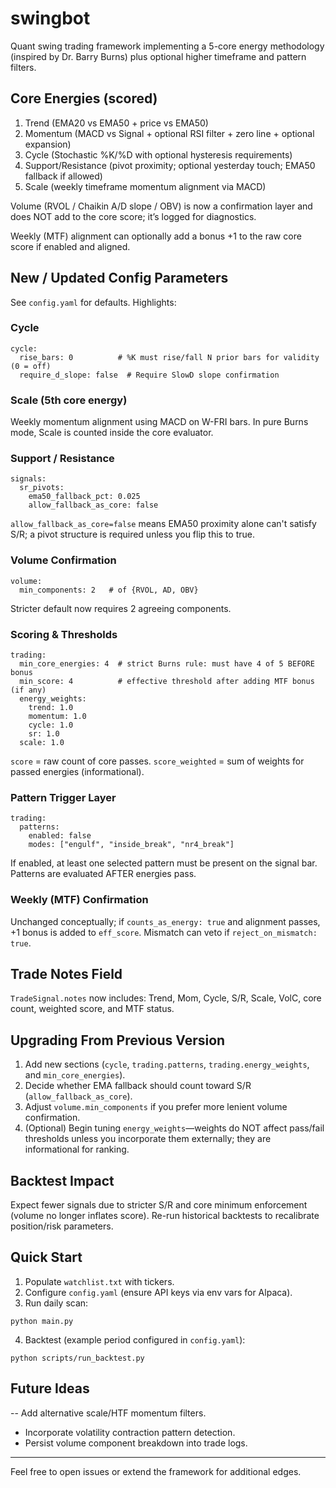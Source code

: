 # swingbot

Quant swing trading framework implementing a 5-core energy methodology (inspired by Dr. Barry Burns) plus optional higher timeframe and pattern filters.

## Core Energies (scored)
1. Trend (EMA20 vs EMA50 + price vs EMA50)
2. Momentum (MACD vs Signal + optional RSI filter + zero line + optional expansion)
3. Cycle (Stochastic %K/%D with optional hysteresis requirements)
4. Support/Resistance (pivot proximity; optional yesterday touch; EMA50 fallback if allowed)
5. Scale (weekly timeframe momentum alignment via MACD)

Volume (RVOL / Chaikin A/D slope / OBV) is now a confirmation layer and does NOT add to the core score; it’s logged for diagnostics.

Weekly (MTF) alignment can optionally add a bonus +1 to the raw core score if enabled and aligned.

## New / Updated Config Parameters
See `config.yaml` for defaults. Highlights:

### Cycle
```
cycle:
  rise_bars: 0          # %K must rise/fall N prior bars for validity (0 = off)
  require_d_slope: false  # Require SlowD slope confirmation
```

### Scale (5th core energy)
Weekly momentum alignment using MACD on W-FRI bars. In pure Burns mode, Scale is counted inside the core evaluator.

### Support / Resistance
```
signals:
  sr_pivots:
    ema50_fallback_pct: 0.025
    allow_fallback_as_core: false
```
`allow_fallback_as_core=false` means EMA50 proximity alone can't satisfy S/R; a pivot structure is required unless you flip this to true.

### Volume Confirmation
```
volume:
  min_components: 2   # of {RVOL, AD, OBV}
```
Stricter default now requires 2 agreeing components.

### Scoring & Thresholds
```
trading:
  min_core_energies: 4  # strict Burns rule: must have 4 of 5 BEFORE bonus
  min_score: 4          # effective threshold after adding MTF bonus (if any)
  energy_weights:
    trend: 1.0
    momentum: 1.0
    cycle: 1.0
    sr: 1.0
  scale: 1.0
```
`score` = raw count of core passes. `score_weighted` = sum of weights for passed energies (informational).

### Pattern Trigger Layer
```
trading:
  patterns:
    enabled: false
    modes: ["engulf", "inside_break", "nr4_break"]
```
If enabled, at least one selected pattern must be present on the signal bar. Patterns are evaluated AFTER energies pass.

### Weekly (MTF) Confirmation
Unchanged conceptually; if `counts_as_energy: true` and alignment passes, +1 bonus is added to `eff_score`. Mismatch can veto if `reject_on_mismatch: true`.

## Trade Notes Field
`TradeSignal.notes` now includes: Trend, Mom, Cycle, S/R, Scale, VolC, core count, weighted score, and MTF status.

## Upgrading From Previous Version
1. Add new sections (`cycle`, `trading.patterns`, `trading.energy_weights`, and `min_core_energies`).
2. Decide whether EMA fallback should count toward S/R (`allow_fallback_as_core`).
3. Adjust `volume.min_components` if you prefer more lenient volume confirmation.
4. (Optional) Begin tuning `energy_weights`—weights do NOT affect pass/fail thresholds unless you incorporate them externally; they are informational for ranking.

## Backtest Impact
Expect fewer signals due to stricter S/R and core minimum enforcement (volume no longer inflates score). Re-run historical backtests to recalibrate position/risk parameters.

## Quick Start
1. Populate `watchlist.txt` with tickers.
2. Configure `config.yaml` (ensure API keys via env vars for Alpaca).
3. Run daily scan:
```
python main.py
```
4. Backtest (example period configured in `config.yaml`):
```
python scripts/run_backtest.py
```

## Future Ideas
-- Add alternative scale/HTF momentum filters.
- Incorporate volatility contraction pattern detection.
- Persist volume component breakdown into trade logs.

---
Feel free to open issues or extend the framework for additional edges.
